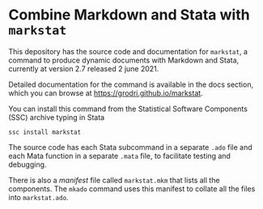 # Combine Markdown and Stata with `markstat`

This depository has the source code and documentation for `markstat`,
a command to produce dynamic documents with Markdown and Stata,
currently at version 2.7 released 2 june 2021.

Detailed documentation for the command is available in the docs
section, which you can browse at <https://grodri.github.io/markstat>.

You can install this command from the Statistical Software Components
(SSC) archive typing in Stata

```
ssc install markstat
```

The source code has each Stata subcommand in a separate `.ado` file
and each Mata function in a separate `.mata` file, to facilitate
testing and debugging.  

There is also a *manifest* file called `markstat.mkm` that lists all 
the components. The `mkado` command uses this manifest to collate
all the files into `markstat.ado`.



